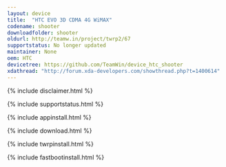 ```yaml
---
layout: device
title:  "HTC EVO 3D CDMA 4G WiMAX"
codename: shooter
downloadfolder: shooter
oldurl: http://teamw.in/project/twrp2/67
supportstatus: No longer updated
maintainer: None
oem: HTC
devicetree: https://github.com/TeamWin/device_htc_shooter
xdathread: "http://forum.xda-developers.com/showthread.php?t=1400614"
---
```


{% include disclaimer.html %}

{% include supportstatus.html %}

{% include appinstall.html %}

{% include download.html %}

{% include twrpinstall.html %}

{% include fastbootinstall.html %}
